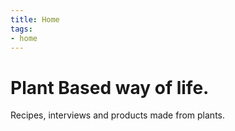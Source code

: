 ```yaml
---
title: Home
tags:
- home
---
```


# Plant Based way of life.
Recipes, interviews and products made from plants.
